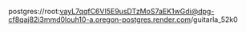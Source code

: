 postgres://root:vayL7qqfC6VI5E9usDTzMoS7aEK1wGdi@dpg-cf8qaj82i3mmd0louh10-a.oregon-postgres.render.com/guitarla_52k0